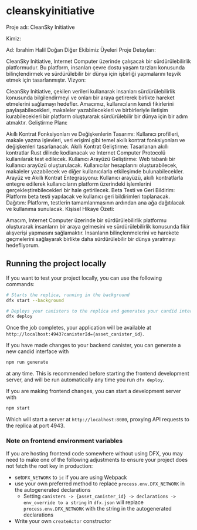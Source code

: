 # cleanskyinitiative

Proje adı: CleanSky Initiative

Kimiz:

Ad: Ibrahim Halil Doğan
Diğer Ekibimiz Üyeleri
Proje Detayları:

CleanSky Initiative, Internet Computer üzerinde çalışacak bir sürdürülebilirlik platformudur. Bu platform, insanları çevre dostu yaşam tarzları konusunda bilinçlendirmek ve sürdürülebilir bir dünya için işbirliği yapmalarını teşvik etmek için tasarlanmıştır.
Vizyon:

CleanSky Initiative, çekilen verileri kullanarak insanları sürdürülebilirlik konusunda bilgilendirmeyi ve onları bir araya getirerek birlikte hareket etmelerini sağlamayı hedefler. Amacımız, kullanıcıların kendi fikirlerini paylaşabilecekleri, makaleler yazabilecekleri ve birbirleriyle iletişim kurabilecekleri bir platform oluşturarak sürdürülebilir bir dünya için bir adım atmaktır.
Geliştirme Planı:

Akıllı Kontrat Fonksiyonları ve Değişkenlerin Tasarımı: Kullanıcı profilleri, makale yazma işlevleri, veri erişimi gibi temel akıllı kontrat fonksiyonları ve değişkenleri tasarlanacak.
Akıllı Kontrat Geliştirme: Tasarlanan akıllı kontratlar Rust dilinde kodlanacak ve Internet Computer Protocolü kullanılarak test edilecek.
Kullanıcı Arayüzü Geliştirme: Web tabanlı bir kullanıcı arayüzü oluşturulacak. Kullanıcılar hesaplarını oluşturabilecek, makaleler yazabilecek ve diğer kullanıcılarla etkileşimde bulunabilecekler.
Arayüz ve Akıllı Kontrat Entegrasyonu: Kullanıcı arayüzü, akıllı kontratlarla entegre edilerek kullanıcıların platform üzerindeki işlemlerini gerçekleştirebilecekleri bir hale getirilecek.
Beta Testi ve Geri Bildirim: Platform beta testi yapılacak ve kullanıcı geri bildirimleri toplanacak.
Dağıtım: Platform, testlerin tamamlanmasının ardından ana ağa dağıtılacak ve kullanıma sunulacak.
Kişisel Hikaye Özeti:

Amacım, Internet Computer üzerinde bir sürdürülebilirlik platformu oluşturarak insanların bir araya gelmesini ve sürdürülebilirlik konusunda fikir alışverişi yapmasını sağlamaktır. İnsanların bilinçlenmelerini ve harekete geçmelerini sağlayarak birlikte daha sürdürülebilir bir dünya yaratmayı hedefliyorum.

## Running the project locally

If you want to test your project locally, you can use the following commands:

```bash
# Starts the replica, running in the background
dfx start --background

# Deploys your canisters to the replica and generates your candid interface
dfx deploy
```

Once the job completes, your application will be available at `http://localhost:4943?canisterId={asset_canister_id}`.

If you have made changes to your backend canister, you can generate a new candid interface with

```bash
npm run generate
```

at any time. This is recommended before starting the frontend development server, and will be run automatically any time you run `dfx deploy`.

If you are making frontend changes, you can start a development server with

```bash
npm start
```

Which will start a server at `http://localhost:8080`, proxying API requests to the replica at port 4943.

### Note on frontend environment variables

If you are hosting frontend code somewhere without using DFX, you may need to make one of the following adjustments to ensure your project does not fetch the root key in production:

- set`DFX_NETWORK` to `ic` if you are using Webpack
- use your own preferred method to replace `process.env.DFX_NETWORK` in the autogenerated declarations
  - Setting `canisters -> {asset_canister_id} -> declarations -> env_override to a string` in `dfx.json` will replace `process.env.DFX_NETWORK` with the string in the autogenerated declarations
- Write your own `createActor` constructor
